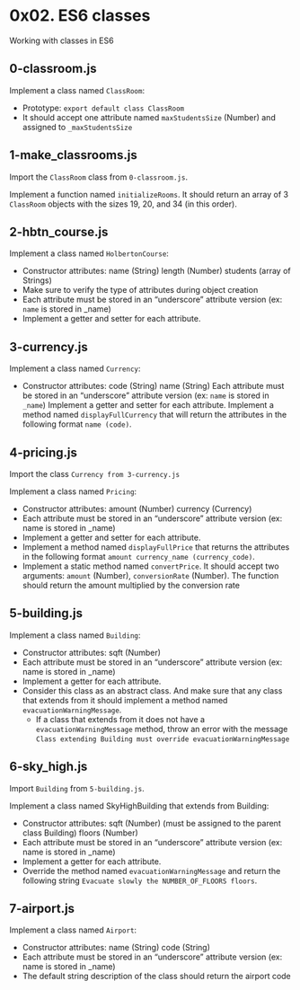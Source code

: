 # 0x02. ES6 classes
Working with classes in ES6

## 0-classroom.js
Implement a class named `ClassRoom`:
- Prototype: `export default class ClassRoom`
- It should accept one attribute named `maxStudentsSize` (Number) and assigned to `_maxStudentsSize`

## 1-make_classrooms.js
Import the `ClassRoom` class from `0-classroom.js`.

Implement a function named `initializeRooms`. It should return an array of 3 `ClassRoom` objects with the sizes 19, 20, and 34 (in this order).

## 2-hbtn_course.js
Implement a class named `HolbertonCourse`:
- Constructor attributes:
    name (String)
    length (Number)
    students (array of Strings)
- Make sure to verify the type of attributes during object creation
- Each attribute must be stored in an “underscore” attribute version (ex: `name` is stored in _name)
- Implement a getter and setter for each attribute.

## 3-currency.js
Implement a class named `Currency`:

- Constructor attributes:
    code (String)
    name (String)
Each attribute must be stored in an “underscore” attribute version (ex: `name` is stored in `_name`)
Implement a getter and setter for each attribute.
Implement a method named `displayFullCurrency` that will return the attributes in the following format `name (code)`.

## 4-pricing.js
Import the class `Currency from 3-currency.js`

Implement a class named `Pricing`:

- Constructor attributes:
    amount (Number)
    currency (Currency)
- Each attribute must be stored in an “underscore” attribute version (ex: name is stored in _name)
- Implement a getter and setter for each attribute.
- Implement a method named `displayFullPrice` that returns the attributes in the following format `amount currency_name (currency_code)`.
- Implement a static method named `convertPrice`. It should accept two arguments: `amount` (Number), `conversionRate` (Number). The function should return the amount multiplied by the conversion rate

## 5-building.js
Implement a class named `Building`:

- Constructor attributes:
    sqft (Number)
- Each attribute must be stored in an “underscore” attribute version (ex: name is stored in _name)
- Implement a getter for each attribute.
- Consider this class as an abstract class. And make sure that any class that extends from it should implement a method named `evacuationWarningMessage`.
   - If a class that extends from it does not have a `evacuationWarningMessage` method, throw an error with the message `Class extending Building must override evacuationWarningMessage`

## 6-sky_high.js
Import `Building` from `5-building.js`.

Implement a class named SkyHighBuilding that extends from Building:
- Constructor attributes:
    sqft (Number) (must be assigned to the parent class Building)
    floors (Number)
- Each attribute must be stored in an “underscore” attribute version (ex: name is stored in _name)
- Implement a getter for each attribute.
- Override the method named `evacuationWarningMessage` and return the following string `Evacuate slowly the NUMBER_OF_FLOORS floors`.

## 7-airport.js
Implement a class named `Airport`:
- Constructor attributes:
    name (String)
    code (String)
- Each attribute must be stored in an “underscore” attribute version (ex: name is stored in _name)
- The default string description of the class should return the airport code
